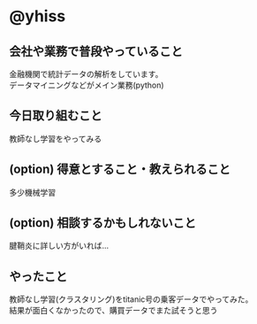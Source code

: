 # @yhiss

## 会社や業務で普段やっていること

金融機関で統計データの解析をしています。  
データマイニングなどがメイン業務(python)

## 今日取り組むこと

教師なし学習をやってみる

## (option) 得意とすること・教えられること  
多少機械学習

## (option) 相談するかもしれないこと
腱鞘炎に詳しい方がいれば...


## やったこと
教師なし学習(クラスタリング)をtitanic号の乗客データでやってみた。  
結果が面白くなかったので、購買データでまた試そうと思う
